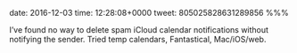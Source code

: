 date: 2016-12-03
time: 12:28:08+0000
tweet: 805025828631289856
%%%

I’ve found no way to delete spam iCloud calendar notifications without notifying the sender. Tried temp calendars, Fantastical, Mac/iOS/web.
